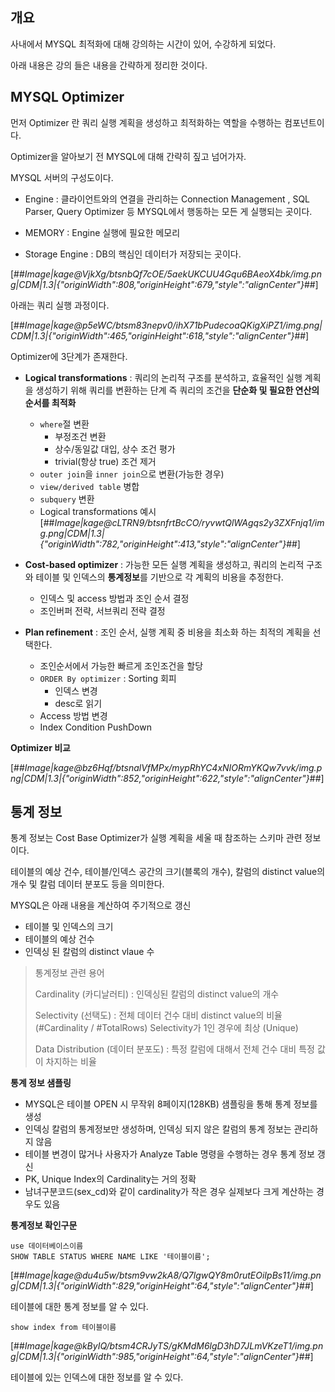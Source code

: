## 개요

사내에서 MYSQL 최적화에 대해 강의하는 시간이 있어, 수강하게 되었다.

  
아래 내용은 강의 들은 내용을 간략하게 정리한 것이다.

## MYSQL Optimizer

먼저 Optimizer 란 쿼리 실행 계획을 생성하고 최적화하는 역할을 수행하는 컴포넌트이다.

  
Optimizer을 알아보기 전 MYSQL에 대해 간략히 짚고 넘어가자.

MYSQL 서버의 구성도이다.

-   Engine : 클라이언트와의 연결을 관리하는 Connection Management , SQL Parser, Query Optimizer 등 MYSQL에서 행동하는 모든 게 실행되는 곳이다.

-   MEMORY : Engine 실행에 필요한 메모리

-   Storage Engine : DB의 핵심인 데이터가 저장되는 곳이다.

[##_Image|kage@VjkXg/btsnbQf7cOE/5aekUKCUU4Gqu6BAeoX4bk/img.png|CDM|1.3|{"originWidth":808,"originHeight":679,"style":"alignCenter"}_##]

아래는 쿼리 실행 과정이다.

[##_Image|kage@p5eWC/btsm83nepv0/ihX71bPudecoaQKigXiPZ1/img.png|CDM|1.3|{"originWidth":465,"originHeight":618,"style":"alignCenter"}_##]

Optimizer에 3단계가 존재한다.

-   **Logical transformations** : 쿼리의 논리적 구조를 분석하고, 효율적인 실행 계획을 생성하기 위해 쿼리를 변환하는 단계 즉 쿼리의 조건을 **단순화 및 필요한 연산의 순서를 최적화**
    -   `where`절 변환
        -   부정조건 변환
        -   상수/동일값 대입, 상수 조건 평가
        -   trivial(항상 true) 조건 제거
    -   `outer join`을 `inner join`으로 변환(가능한 경우)
    -   `view/derived table` 병합
    -   `subquery` 변환
    -   Logical transformations 예시  
        [##_Image|kage@cLTRN9/btsnfrtBcCO/ryvwtQlWAgqs2y3ZXFnjq1/img.png|CDM|1.3|{"originWidth":782,"originHeight":413,"style":"alignCenter"}_##]
-   **Cost-based optimizer** : 가능한 모든 실행 계획을 생성하고, 쿼리의 논리적 구조와 테이블 및 인덱스의 **통계정보**를 기반으로 각 계획의 비용을 추정한다.
    -   인덱스 및 access 방법과 조인 순서 결정
    -   조인버퍼 전략, 서브쿼리 전략 결정

-   **Plan refinement** : 조인 순서, 실행 계획 중 비용을 최소화 하는 최적의 계획을 선택한다.
    -   조인순서에서 가능한 빠르게 조인조건을 할당
    -   `ORDER By optimizer` : Sorting 회피
        -   인덱스 변경
        -   desc로 읽기
    -   Access 방법 변경
    -   Index Condition PushDown

**Optimizer 비교**

[##_Image|kage@bz6Hqf/btsnalVfMPx/mypRhYC4xNIORmYKQw7vvk/img.png|CDM|1.3|{"originWidth":852,"originHeight":622,"style":"alignCenter"}_##]

## 통계 정보

통계 정보는 Cost Base Optimizer가 실행 계획을 세울 때 참조하는 스키마 관련 정보이다.

테이블의 예상 건수, 테이블/인덱스 공간의 크기(블록의 개수), 칼럼의 distinct value의 개수 및 칼럼 데이터 분포도 등을 의미한다.

MYSQL은 아래 내용을 계산하여 주기적으로 갱신

-   테이블 및 인덱스의 크기
-   테이블의 예상 건수
-   인덱싱 된 칼럼의 distinct vlaue 수

> 통계정보 관련 용어  
>   
> Cardinality (카디날러티) : 인덱싱된 칼럼의 distinct value의 개수  
>   
> Selectivity (선택도) : 전체 데이터 건수 대비 distinct value의 비율 (#Cardinality / #TotalRows) Selectivity가 1인 경우에 최상 (Unique)  
>   
> Data Distribution (데이터 분포도) : 특정 칼럼에 대해서 전체 건수 대비 특정 값이 차지하는 비율

**통계 정보 샘플링**

-   MYSQL은 테이블 OPEN 시 무작위 8페이지(128KB) 샘플링을 통해 통계 정보를 생성
-   인덱싱 칼럼의 통계정보만 생성하며, 인덱싱 되지 않은 칼럼의 통계 정보는 관리하지 않음
-   테이블 변경이 많거나 사용자가 Analyze Table 명령을 수행하는 경우 통계 정보 갱신
-   PK, Unique Index의 Cardinality는 거의 정확
-   남녀구분코드(sex\_cd)와 같이 cardinality가 작은 경우 실제보다 크게 계산하는 경우도 있음

**통계정보 확인구문**

```
use 데이터베이스이름
SHOW TABLE STATUS WHERE NAME LIKE '테이블이름';
```

[##_Image|kage@du4u5w/btsm9vw2kA8/Q7lgwQY8m0rutEOiIpBs11/img.png|CDM|1.3|{"originWidth":829,"originHeight":64,"style":"alignCenter"}_##]

테이블에 대한 통계 정보를 알 수 있다.

```
show index from 테이블이름
```

[##_Image|kage@kByIQ/btsm4CRJyTS/gKMdM6lgD3hD7JLmVKzeT1/img.png|CDM|1.3|{"originWidth":985,"originHeight":64,"style":"alignCenter"}_##]

테이블에 있는 인덱스에 대한 정보를 알 수 있다.